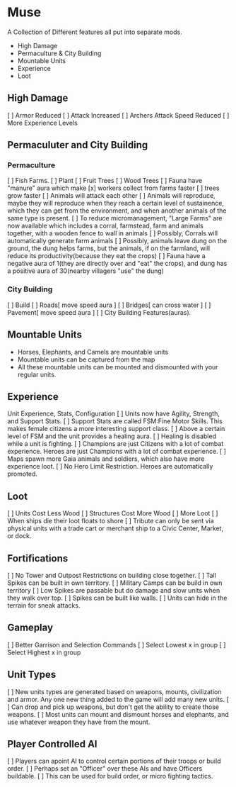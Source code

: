 # Muse

A Collection of Different features all put into separate mods.

* High Damage
* Permaculture & City Building
* Mountable Units
* Experience
* Loot

## High Damage

[ ] Armor Reduced
[ ] Attack Increased
[ ] Archers Attack Speed Reduced
[ ] More Experience Levels

## Permaculuter and City Building 

### Permaculture

[ ] Fish Farms. 
[ ] Plant 
  [ ] Fruit Trees
  [ ] Wood Trees
[  ] Fauna have "manure" aura which make 
  [x] workers collect from farms faster
  [ ] trees grow faster
[ ] Animals will attack each other
[ ] Animals will reproduce, maybe they will reproduce when they reach a certain level of sustainence, which they can get from the environment, and when another animals of the same type is present.
[ ] To reduce micromanagement, "Large Farms" are now available which includes a corral, farmstead, farm and animals together, with a wooden fence to wall in animals
[ ] Possibly, Corrals will automatically generate farm animals
[ ] Possibly, animals leave dung on the ground, the dung helps farms, but the animals, if on the farmland, will reduce its productivity(because they eat the crops)
[ ] Fauna have a negative aura of 1(they are directly over and "eat" the crops), and dung has a positive aura of 30(nearby villagers "use" the dung)

### City Building
[ ] Build 
  [ ] Roads[ move speed aura ]
  [ ] Bridges[ can cross water ]
  [ ] Pavement[ move speed aura ]
[ ] City Building Features(auras). 

## Mountable Units

* Horses, Elephants, and Camels are mountable units
* Mountable units can be captured from the map
* All these mountable units can be mounted and dismounted with your regular units.

## Experience
Unit Experience, Stats, Configuration
[ ] Units now have Agility, Strength, and Support Stats. 
[ ] Support Stats are called FSM:Fine Motor Skills. This makes female citizens a more interesting support class. 
[ ] Above a certain level of FSM and the unit provides a healing aura.
[ ] Healing is disabled while a unit is fighting.
[ ] Champions are just Citizens with a lot of combat experience. Heroes are just Champions with a lot of combat experience. 
[ ] Maps spawn more Gaia animals and soldiers, which also have more experience loot.
[ ] No Hero Limit Restriction. Heroes are automatically promoted.

## Loot
[ ] Units Cost Less Wood
[ ] Structures Cost More Wood
[ ] More Loot
[ ] When ships die their loot floats to shore
[ ] Tribute can only be sent via physical units with a trade cart or merchant ship to a Civic Center, Market, or dock.

## Fortifications
[ ] No Tower and Outpost Restrictions on building close together. 
[ ] Tall Spikes can be built in own territory. 
[ ] Military Camps can be build in own territory
[ ] Low Spikes are passable but do damage and slow units when they walk over top.
[ ] Spikes can be built like walls.
[ ] Units can hide in the terrain for sneak attacks.


## Gameplay
[ ] Better Garrison and Selection Commands
[ ] Select Lowest x in group
[ ] Select Highest x in group

## Unit Types
[ ] New units types are generated based on weapons, mounts, civilization and armor. Any one new thing added to the game will add many new units. 
[ ] Can drop and pick up weapons, but don't get the ability to create those weapons.
[ ] Most units can mount and dismount horses and elephants, and use whatever weapon they have from the mount.

## Player Controlled AI

[ ] Players can apoint AI to control certain portions of their troops or build order.
[ ] Perhaps set an "Officer" over these AIs and have Officers buildable.
[ ] This can be used for build order, or micro fighting tactics. 


